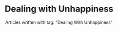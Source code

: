---
layout: blog_by_tag
title: Dealing with Unhappiness
subtitle: 'Articles written with tag: "Dealing With Unhappiness"'
tag: dealing-with-unhappiness
permalink: /tags/dealing-with-unhappiness/
---